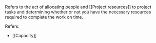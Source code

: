 Refers to the act of allocating people and [[Project resources]] to project tasks and determining whether or not you have the necessary resources required to complete the work on time. 

Refers:
- [[Capacity]]